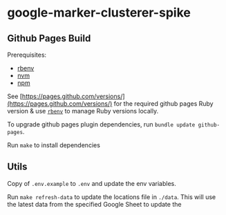 # google-marker-clusterer-spike

## Github Pages Build

Prerequisites:

- [rbenv](https://github.com/rbenv/rbenv)
- [nvm](https://github.com/nvm-sh/nvm#installing-and-updating)
- [npm](https://docs.npmjs.com/downloading-and-installing-node-js-and-npm)

See [https://pages.github.com/versions/](https://pages.github.com/versions/) for the required github pages Ruby version & use [`rbenv`](https://github.com/rbenv/rbenv#installation) to manage Ruby versions locally.

To upgrade github pages plugin dependencies, run `bundle update github-pages`.

Run `make` to install dependencies

<!-- ## Local dev

Prerequisites: [Node.js](https://docs.npmjs.com/downloading-and-installing-node-js-and-npm)

Run `make` to install dependencies

Run `make local` to serve `index.html` -->

## Utils

Copy of `.env.example` to `.env` and update the env variables.

Run `make refresh-data` to update the locations file in `./data`. This will use the latest data from the specified Google Sheet to update the
